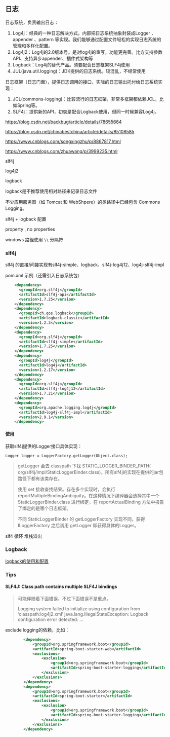## 日志

日志系统，负责输出日志：

1. Log4j：经典的一种日志解决方式。内部把日志系统抽象封装成Logger 、appender 、pattern 等实现。我们能够通过配置文件轻松的实现日志系统的管理和多样化配置。
2. Log4j2：Log4j的2.0版本号。是对log4j的重写，功能更完善。比方支持參数API、支持异步appender、插件式架构等
3. Logback：Log4j的替代产品。须要配合日志框架SLF4j使用
4. JUL(java.util.logging)：JDK提供的日志系统。较混乱，不经常使用

日志框架（日志门面），提供日志调用的接口，实际的日志输出托付给日志系统实现：

1. JCL(commons-logging)：比较流行的日志框架，非常多框架都依赖JCL，比如Spring等。
2. SLF4j：提供新的API，初衷是配合Logback使用，但同一时候兼容Log4j。

https://blog.csdn.net/backbug/article/details/78655664

https://blog.csdn.net/chinabestchina/article/details/85108585

https://www.cnblogs.com/songxingzhu/p/8867817.html

https://www.cnblogs.com/zhuawang/p/3999235.html

slf4j

log4j2

logback

logback是不推荐使用相对路径来记录日志文件



不少应用服务器（如 Tomcat 和 WebShpere）的类路径中已经包含 Commons Logging。



slf4j + logback 配置

property  , no properties

windows 路径使用 `\\` 分隔符

### slf4j

slf4j 的直接/间接实现有slf4j-simple、logback、slf4j-log4j12、log4j-slf4j-impl

pom.xml 示例（还需引入日志系统包）

```xml
    <dependency>
      <groupId>org.slf4j</groupId>
      <artifactId>slf4j-api</artifactId>
      <version>1.7.25</version>
    </dependency>
    <dependency>
      <groupId>ch.qos.logback</groupId>
      <artifactId>logback-classic</artifactId>
      <version>1.2.3</version>
    </dependency>
    <dependency>
      <groupId>org.slf4j</groupId>
      <artifactId>slf4j-simple</artifactId>
      <version>1.7.25</version>
    </dependency>
    <dependency>
      <groupId>log4j</groupId>
      <artifactId>log4j</artifactId>
      <version>1.2.17</version>
    </dependency>
    <dependency>
      <groupId>org.slf4j</groupId>
      <artifactId>slf4j-log4j12</artifactId>
      <version>1.7.21</version>
    </dependency>
    <dependency>
      <groupId>org.apache.logging.log4j</groupId>
      <artifactId>log4j-slf4j-impl</artifactId>
      <version>2.9.1</version>
    </dependency>
```

#### 使用

获取slf4j提供的Logger接口具体实现：

`Logger logger = LoggerFactory.getLogger(Object.class);`

> getLogger 会去 classpath 下找 STATIC_LOGGER_BINDER_PATH( org/slf4j/impl/StaticLoggerBinder.class)。所有slf4j的实现在提供的jar包路径下都有该类存在。
>
> 使用 set 接收查找结果。存在多个实现时，会执行 reportMultipleBindingAmbiguity。在这种情况下编译器会选择其中一个 StaticLoggerBinder.class 进行绑定，在 reportActualBinding 方法中报告了绑定的是哪个日志框架。
>
> 不同 StaticLoggerBinder 的 getLoggerFactory 实现不同，获得 ILoggerFactory 之后调用 getLogger 即获得具体的Logger。

slf4 循环 堆栈溢出

### Logback

[logback的使用和配置](https://blog.csdn.net/zzzgd_666/article/details/80458444)

### Tips

#### SLF4J: Class path contains multiple SLF4J bindings

> 可能伴随着下面错误，不过下面错误不是重点。
>
> Logging system failed to initialize using configuration from ‘classpath:log4j2.xml’
> java.lang.IllegalStateException: Logback configuration error detected: ...

exclude logging的依赖，比如：

```xml
		<dependency>
            <groupId>org.springframework.boot</groupId>
            <artifactId>spring-boot-starter-web</artifactId>
            <exclusions>
                <exclusion>
                    <groupId>org.springframework.boot</groupId>
                    <artifactId>spring-boot-starter-logging</artifactId>
                </exclusion>
            </exclusions>
        </dependency>
		<dependency>
            <groupId>org.springframework.boot</groupId>
            <artifactId>spring-boot-starter</artifactId>
            <exclusions>
                <exclusion>
                    <groupId>org.springframework.boot</groupId>
                    <artifactId>spring-boot-starter-logging</artifactId>
                </exclusion>
            </exclusions>
        </dependency>
```

